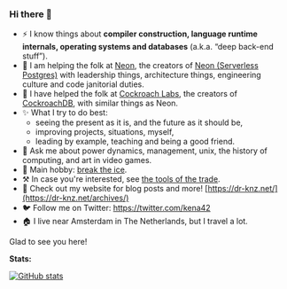 ### Hi there 👋

- ⚡ I know things about **compiler construction, language runtime internals, operating systems and databases** (a.k.a. “deep back-end stuff”).
- 🏣 I am helping the folk at [Neon](https://neon.tech), the creators of [Neon (Serverless Postgres)](https://github.com/neondatabase/neon) with leadership things, architecture things, engineering culture and code janitorial duties.
- 🏣 I have helped the folk at [Cockroach Labs](http://cockroachlabs.com), the creators of [CockroachDB](https://github.com/cockroachdb/cockroach),
  with similar things as Neon.
- ✨ What I try to do best:
  - seeing the present as it is, and the future as it should be,
  - improving projects, situations, myself,
  - leading by example, teaching and being a good friend.
- 💬 Ask me about power dynamics, management, unix, the history of computing, and art in video games.
- 🌱 Main hobby: [break the ice](https://breaktheice.social).
- ⚒ In case you're interested, see [the tools of the trade](workspace.md).
- 🔗 Check out my website for blog posts and more! [https://dr-knz.net/](https://dr-knz.net/archives/)
- 🐦 Follow me on Twitter: https://twitter.com/kena42
- 🏠 I live near Amsterdam in The Netherlands, but I travel a lot.

Glad to see you here!

**Stats:**

[![GitHub stats](https://github-readme-stats.vercel.app/api?username=knz&theme=dark&show_icons=true)](https://github.com/anuraghazra/github-readme-stats)

